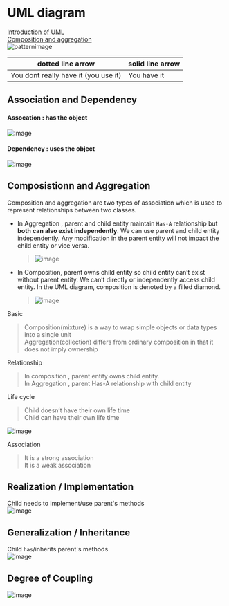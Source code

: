 # UML diagram

[Introduction of UML](https://spicyboyd.blogspot.com/2018/07/umlclass-diagram-relationships.html)  
[Composition and aggregation](https://www.tutorialspoint.com/difference-between-composition-and-aggregation)  
![patternimage](https://user-images.githubusercontent.com/68631186/126488408-65750f74-b5f5-431e-8a81-0fda94b6f206.png)  


| dotted line arrow | solid line arrow |
| --- | --- |
| You dont really have it (you use it) | You have it |

## Association and Dependency

#### Assocation : has the object
![image](https://user-images.githubusercontent.com/68631186/126490747-f2af8080-a6e5-45d9-b948-3e299086dd18.png)

#### Dependency : uses the object
![image](https://user-images.githubusercontent.com/68631186/126490824-cc757e91-15d9-4cc8-a912-91e6f7960e62.png)


## Composistionn and Aggregation

Composition and aggregation are two types of association which is used to represent relationships between two classes.  

- In Aggregation , parent and child entity maintain `Has-A` relationship but **both can also exist independently**. We can use parent and child entity independently. Any modification in the parent entity will not impact the child entity or vice versa. 
  > ![image](https://user-images.githubusercontent.com/68631186/126583667-5f2562b1-add7-4e2e-a265-ac0a490efdc5.png)


- In Composition, parent owns child entity so child entity can’t exist without parent entity. We can’t directly or independently access child entity. In the UML diagram, composition is denoted by a filled diamond. 
  > ![image](https://user-images.githubusercontent.com/68631186/126583753-714eed3e-417f-454f-af68-47ce310719a4.png)


Basic 
> Composition(mixture) is a way to wrap simple objects or data types into a single unit   
> Aggregation(collection) differs from ordinary composition in that it does not imply ownership  

Relationship 
> In composition , parent entity owns child entity.  
> In Aggregation , parent Has-A relationship with child entity  

Life cycle   
> Child doesn’t have their own life time   
> Child can have their own life time   

![image](https://user-images.githubusercontent.com/68631186/126583718-b070baaa-2090-4b58-9c3b-1da935138176.png)


Association   
> It is a strong association   
> It is a weak association   

## Realization / Implementation 

Child needs to implement/use parent's methods  
![image](https://user-images.githubusercontent.com/68631186/126583945-e7bb0a51-86a1-42a1-8070-f608579dd95a.png)  

## Generalization / Inheritance

Child `has`/inherits parent's methods  
![image](https://user-images.githubusercontent.com/68631186/126583992-3c0bc38c-37d2-4e5b-b353-f80047bd9b88.png) 


## Degree of Coupling 

![image](https://user-images.githubusercontent.com/68631186/126583854-150d63bc-3bd5-4dd1-b0fe-7f7138de1e71.png)
